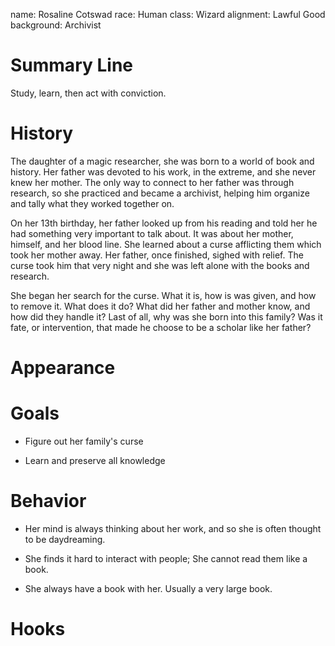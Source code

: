 name: Rosaline Cotswad
race: Human
class: Wizard
alignment: Lawful Good
background: Archivist

# Summary Line

Study, learn, then act with conviction.

# History

The daughter of a magic researcher, she was born to a world of book and history. Her father was devoted to his work, in the extreme, and she never knew her mother. The only way to connect to her father was through research, so she practiced and became a archivist, helping him organize and tally what they worked together on.

On her 13th birthday, her father looked up from his reading and told her he had something very important to talk about. It was about her mother, himself, and her blood line. She learned about a curse afflicting them which took her mother away. Her father, once finished, sighed with relief. The curse took him that very night and she was left alone with the books and research.

She began her search for the curse. What it is, how is was given, and how to remove it. What does it do? What did her father and mother know, and how did they handle it? Last of all, why was she born into this family? Was it fate, or intervention, that made he choose to be a scholar like her father? 

# Appearance

# Goals

- Figure out her family's curse

- Learn and preserve all knowledge

# Behavior

- Her mind is always thinking about her work, and so she is often thought to be daydreaming.

- She finds it hard to interact with people; She cannot read them like a book.

- She always have a book with her. Usually a very large book.

# Hooks

